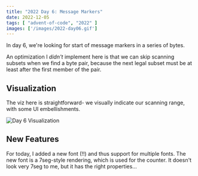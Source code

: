 ```yaml
---
title: "2022 Day 6: Message Markers"
date: 2022-12-05
tags: [ "advent-of-code", "2022" ]
images: ['/images/2022-day06.gif']
---
```

In day 6, we're looking for start of message markers in a series of bytes.

<!--more-->

An optimization I _didn't_ implement here is that we can skip scanning subsets
when we find a byte pair, because the next legal subset must be at least after
the first member of the pair.

## Visualization

The viz here is straightforward- we visually indicate our scanning range, with
some UI embellishments.

![Day 6 Visualization](/images/2022-day06.gif)

## New Features

For today, I added a new font (!!) and thus support for multiple fonts. The new
font is a 7seg-style rendering, which is used for the counter. It doesn't look
very 7seg to me, but it has the right properties...
